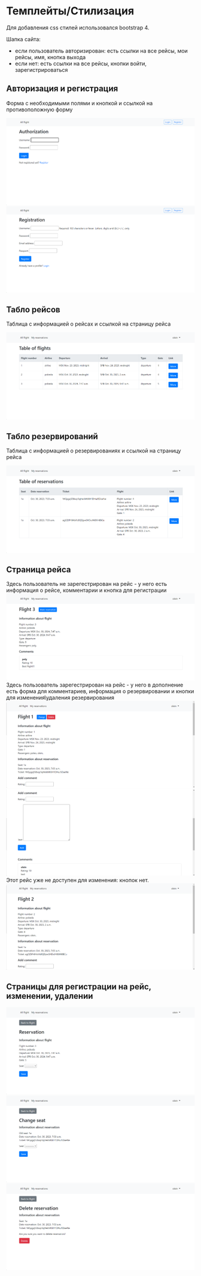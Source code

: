 # Темплейты/Стилизация

Для добавления css стилей использовался bootstrap 4.

Шапка сайта:

- если пользователь авторизирован: есть ссылки на все рейсы, мои рейсы, имя, кнопка выхода
- если нет: есть ссылки на все рейсы, кнопки войти, зарегистрироваться

## Авторизация и регистрация

Форма с необходимыми полями и кнопкой и ссылкой на противоположную форму

![img_9.png](images/img_9.png)
![img_10.png](images/img_10.png)

## Табло рейсов

Таблица с информацией о рейсах и ссылкой на страницу рейса

![img.png](images/img.png)

## Табло резервирований

Таблица с информацией о резервированиях и ссылкой на страницу рейса

![img_1.png](images/img_1.png)

## Страница рейса

Здесь пользователь не зарегестрирован на рейс - у него есть информация о рейсе, комментарии и кнопка для регистрации
![img_2.png](images/img_2.png)
Здесь пользователь зарегестрирован на рейс - у него в дополнение есть форма для комментариев, информация о
резервировании и кнопки для изменения\удаления резервирования
![img_3.png](images/img_3.png)
![img_4.png](images/img_4.png)
Этот рейс уже не доступен для изменения: кнопок нет.
![img_5.png](images/img_5.png)

## Страницы для регистрации на рейс, изменении, удалении

![img_6.png](images/img_6.png)
![img_7.png](images/img_7.png)
![img_8.png](images/img_8.png)
